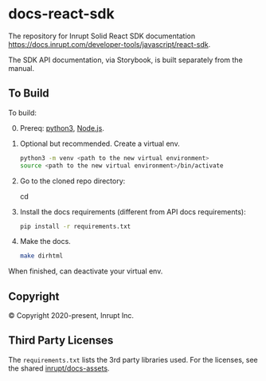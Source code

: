 # docs-react-sdk

The repository for Inrupt Solid React SDK documentation
https://docs.inrupt.com/developer-tools/javascript/react-sdk.

The SDK API documentation, via Storybook, is built separately from the
manual.

## To Build

To build:

0. Prereq: [python3](https://www.python.org/downloads/), [Node.js](https://nodejs.org/).

1. Optional but recommended. Create a virtual env.

   ```sh
   python3 -m venv <path to the new virtual environment>
   source <path to the new virtual environment>/bin/activate
   ```

1. Go to the cloned repo directory:

   cd <cloned repo dir>

1. Install the docs requirements (different from API docs requirements):

   ```sh
   pip install -r requirements.txt
   ```

1. Make the docs.

   ```sh
   make dirhtml
   ```

When finished, can deactivate your virtual env.

## Copyright

© Copyright 2020-present, Inrupt Inc.

## Third Party Licenses

The `requirements.txt` lists the 3rd party libraries used. For the
licenses, see the shared
[inrupt/docs-assets](https://github.com/inrupt/docs-assets#readme).
